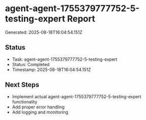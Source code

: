 # agent-agent-1755379777752-5-testing-expert Report

Generated: 2025-08-18T16:04:54.151Z

## Status
- Task: agent-agent-1755379777752-5-testing-expert
- Status: Completed
- Timestamp: 2025-08-18T16:04:54.151Z

## Next Steps
- Implement actual agent-agent-1755379777752-5-testing-expert functionality
- Add proper error handling
- Add logging and monitoring
